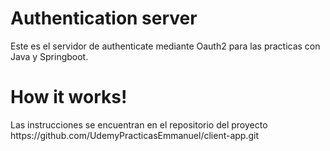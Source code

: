 <h1>Authentication server</h1>
<p>Este es el servidor de authenticate mediante Oauth2 para las practicas con Java y Springboot.</p>
<h1>How it works!</h1>
<p>Las instrucciones se encuentran en el repositorio del proyecto https://github.com/UdemyPracticasEmmanuel/client-app.git</p>
